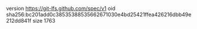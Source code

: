 version https://git-lfs.github.com/spec/v1
oid sha256:bc201add0c38535388535662671030e4bd25421ffea426216dbb49e212dd841f
size 1763
